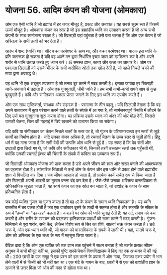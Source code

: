 # योजना 56. आदिम कंपन की योजना (ओमकारा)

ओम एक ऐसी ध्वनि है जो ब्रह्मांड में हर जगह मौजूद है, प्रकट और अव्यक्त। यह सबसे सूक्ष्म रूप है जिसमें ऊर्जा मौजूद है। ओमकारा कंपन का स्तर है जो इस ब्रह्मांडीय ध्वनि का उत्पादन करता है जो अन्य सभी कंपनों के साथ सामंजस्य रखता है। जो खिलाड़ी यहां पहुंचता है उसे पता चलता है कि ओम एक कंपन है जो अस्तित्व के सभी तत्वों को भर देता है।

आरंभ में शब्द (ध्वनि) था। और वचन परमेश्वर के साथ था, और वचन परमेश्वर था। वादक इस ध्वनि के प्रति जागरूक हो सकता है यदि वह अपने मन द्वारा निर्धारित इच्छा जाल को दरकिनार कर दे और अपने शरीर से ध्वनि उत्पन्न करते हुए ध्यान करे। ॐ समस्त ज्ञान, काव्य और कला का आधार है। ओम पर एकाग्रता खिलाड़ी को उसके भीतर के सभी असीमित स्रोतों तक खोल देती है, जो पहले निचले चक्रों की माया द्वारा अवरुद्ध थे।

यह ध्वनि भी एक अद्भुत उपकरण है जो तनाव दूर करने में मदद करती है। इसका फायदा हर खिलाड़ी जाने-अनजाने में उठाता है। ओम एक गुनगुनाती, धीमी ध्वनि है। हम सभी कभी-कभी अपने आप से कुछ बुदबुदाते हैं। कवि और संगीतकार अक्सर प्रेरणा जगाने के लिए इस ध्वनि का उपयोग करते हैं।

ओम एक साथ सृष्टिकर्ता, संरक्षक और संहारक है - परमात्मा के तीन पहलू। यदि खिलाड़ी देखता है कि वह अपने वातावरण में कुछ परेशान करने वाले तत्वों के संपर्क में आ गया है, तो सामंजस्यपूर्ण स्थिति में लौटने के लिए उसे बस गुनगुनाना शुरू करना होगा। यह प्रक्रिया उसके ध्यान को अंदर की ओर मोड़ देगी, जिससे उसकी चेतना, चित्त की गहराई में छिपे खजाने को उजागर किया जा सकेगा।

यदि कवि या संगीतकार का कंपन निचले चक्रों के स्तर पर है, तो गुंजन के परिणामस्वरूप इन स्तरों से जुड़े कार्यों का निर्माण होता है। यदि उनका कंपन अधिक है, तो रचनाएँ चेतना के उच्च स्तर से जुड़ी होंगी। हिंदू धर्म में यह माना जाता है कि सभी वेदों की उत्पत्ति ओम ध्वनि से हुई है। यह स्पष्ट है कि वेद संतों और द्रष्टाओं द्वारा लिखे गए थे, जो कवि और संगीतकार भी थे, जिनकी तरंगें उच्चतम स्तरों तक पहुँचती थीं, क्योंकि उनकी रचनाएँ ईश्वर की चिंगारी के संपर्क में कविता का उच्चतम रूप हैं।

जो खिलाड़ी ओमकारा योजना को प्राप्त करता है उसे अपने जीवन को शांत और सरल बनाने की आवश्यकता का एहसास होता है। सांसारिक चिंताओं ने उन्हें ओम के कंपन और इस ध्वनि से प्रकट होने वाले ब्रह्मांडीय ज्ञान से विचलित कर दिया। जब जीवन आसान हो जाता है, तो प्रत्येक कार्य सचेत रूप से किया जाता है और खिलाड़ी अपनी आदतों का गुलाम बनना बंद कर देता है। जैसे-जैसे उसका अस्तित्व वास्तविकता से अधिकाधिक जुड़ता जाता है, वह स्वयं कंपन का एक स्रोत बन जाता है, जो ब्रह्मांड के कंपन के साथ प्रतिध्वनित होता है।

जब कोई व्यक्ति गुंजन या गुंजन करता है तो वह ॐ के कंपन के समान ध्वनि निकालता है। यह ध्वनि बातचीत में तब प्रकट होती है जब एक वार्ताकार दूसरे के शब्दों से सहमत होता है और सहमति के संकेत के रूप में "हम्म" या "उह-हह" कहता है। कराहने पर ओम की ध्वनि सुनाई देती है: यह दर्द, तनाव को कम करती है और शरीर के रसायन को बदलकर हानिकारक पदार्थों को खत्म करने में मदद करती है। गुंजन-मिमियाने से पूरा शरीर, सभी केंद्र, लेकिन विशेष रूप से सिर का शीर्ष, सातवां चक्र कंपन करता है। छठे चक्र में, ओम एक ध्यान ध्वनि थी, जो वादक को वास्तविकता के संपर्क में लाती थी। यहां, सातवें चक्र में, ओम को अस्तित्व के एक तथ्य के रूप में महसूस किया जाता है।

वैदिक दावा है कि ओम एक व्यक्ति को उस ज्ञान तक पहुंचने में सक्षम बनाता है जो उसके प्रत्यक्ष जीवन अनुभव में कभी मौजूद नहीं था, इसकी पुष्टि सस्केचेवान विश्वविद्यालय में किए गए एक अध्ययन में की गई थी। 200 छात्रों के एक समूह ने एक प्रश्न को हल करने के प्रयास में ओम गाया, जिसका उत्तर प्रयोग में भाग लेने वालों में से किसी को भी नहीं पता था। एक घंटे के गायन के बाद, छात्रों में से एक को ब्रह्मांडीय ज्ञान के खजाने से उत्तर मिला जो ओम की मदद से खोला गया था।
